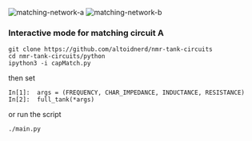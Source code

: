 
![matching-network-a](https://raw.githubusercontent.com/Altoidnerd/nmr-tank-circuits/master/circuit_diagrams/matching-a.jpg)
![matching-network-b](https://raw.githubusercontent.com/Altoidnerd/nmr-tank-circuits/master/circuit_diagrams/matching-b.jpg)

### Interactive mode for matching circuit A

    git clone https://github.com/altoidnerd/nmr-tank-circuits
    cd nmr-tank-circuits/python
    ipython3 -i capMatch.py

then set

    In[1]:	args = (FREQUENCY, CHAR_IMPEDANCE, INDUCTANCE, RESISTANCE)
    In[2]:	full_tank(*args)

or run the script

    ./main.py


